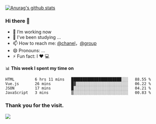 [![Anurag's github stats](https://github-readme-stats.vercel.app/api?username=bmqy)](https://github.com/anuraghazra/github-readme-stats)
### Hi there 👋
- 🔭 I’m working now
- 🌱 I've been studying ...
- 📫 How to reach me: [@chanel](https://t.me/tcbmqy)，[@group](https://t.me/tgbmqy)
- 😄 Pronouns: ...
- ⚡ Fun fact:  I ❤️ 💻

📊 **This week I spent my time on**
<!--START_SECTION:waka-->
```text
HTML         6 hrs 11 mins   ██████████████████████░░░   88.55 % 
Vue.js       26 mins         █▓░░░░░░░░░░░░░░░░░░░░░░░   06.22 % 
JSON         17 mins         █░░░░░░░░░░░░░░░░░░░░░░░░   04.21 % 
JavaScript   3 mins          ▒░░░░░░░░░░░░░░░░░░░░░░░░   00.83 % 
```
<!--END_SECTION:waka-->

### Thank you for the visit.
![](http://profile-counter.glitch.me/bmqy/count.svg)
